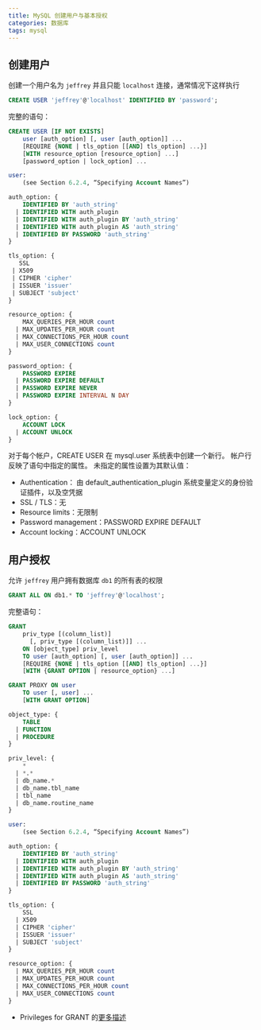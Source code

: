 ```yaml
---
title: MySQL 创建用户与基本授权
categories: 数据库
tags: mysql
---
```


## 创建用户

创建一个用户名为 `jeffrey` 并且只能 `localhost` 连接，通常情况下这样执行

```sql
CREATE USER 'jeffrey'@'localhost' IDENTIFIED BY 'password';
```

<!-- more -->

完整的语句：

```sql
CREATE USER [IF NOT EXISTS]
    user [auth_option] [, user [auth_option]] ...
    [REQUIRE {NONE | tls_option [[AND] tls_option] ...}]
    [WITH resource_option [resource_option] ...]
    [password_option | lock_option] ...

user:
    (see Section 6.2.4, “Specifying Account Names”)

auth_option: {
    IDENTIFIED BY 'auth_string'
  | IDENTIFIED WITH auth_plugin
  | IDENTIFIED WITH auth_plugin BY 'auth_string'
  | IDENTIFIED WITH auth_plugin AS 'auth_string'
  | IDENTIFIED BY PASSWORD 'auth_string'
}

tls_option: {
   SSL
 | X509
 | CIPHER 'cipher'
 | ISSUER 'issuer'
 | SUBJECT 'subject'
}

resource_option: {
    MAX_QUERIES_PER_HOUR count
  | MAX_UPDATES_PER_HOUR count
  | MAX_CONNECTIONS_PER_HOUR count
  | MAX_USER_CONNECTIONS count
}

password_option: {
    PASSWORD EXPIRE
  | PASSWORD EXPIRE DEFAULT
  | PASSWORD EXPIRE NEVER
  | PASSWORD EXPIRE INTERVAL N DAY
}

lock_option: {
    ACCOUNT LOCK
  | ACCOUNT UNLOCK
}
```

对于每个帐户，CREATE USER 在 mysql.user 系统表中创建一个新行。 帐户行反映了语句中指定的属性。 未指定的属性设置为其默认值：

- Authentication： 由 default_authentication_plugin 系统变量定义的身份验证插件，以及空凭据
- SSL / TLS：无
- Resource limits：无限制
- Password management：PASSWORD EXPIRE DEFAULT
- Account locking：ACCOUNT UNLOCK

## 用户授权

允许 `jeffrey` 用户拥有数据库 `db1` 的所有表的权限

```sql
GRANT ALL ON db1.* TO 'jeffrey'@'localhost';
```

完整语句：

```sql
GRANT
    priv_type [(column_list)]
      [, priv_type [(column_list)]] ...
    ON [object_type] priv_level
    TO user [auth_option] [, user [auth_option]] ...
    [REQUIRE {NONE | tls_option [[AND] tls_option] ...}]
    [WITH {GRANT OPTION | resource_option} ...]

GRANT PROXY ON user
    TO user [, user] ...
    [WITH GRANT OPTION]

object_type: {
    TABLE
  | FUNCTION
  | PROCEDURE
}

priv_level: {
    *
  | *.*
  | db_name.*
  | db_name.tbl_name
  | tbl_name
  | db_name.routine_name
}

user:
    (see Section 6.2.4, “Specifying Account Names”)

auth_option: {
    IDENTIFIED BY 'auth_string'
  | IDENTIFIED WITH auth_plugin
  | IDENTIFIED WITH auth_plugin BY 'auth_string'
  | IDENTIFIED WITH auth_plugin AS 'auth_string'
  | IDENTIFIED BY PASSWORD 'auth_string'
}

tls_option: {
    SSL
  | X509
  | CIPHER 'cipher'
  | ISSUER 'issuer'
  | SUBJECT 'subject'
}

resource_option: {
  | MAX_QUERIES_PER_HOUR count
  | MAX_UPDATES_PER_HOUR count
  | MAX_CONNECTIONS_PER_HOUR count
  | MAX_USER_CONNECTIONS count
}
```

- Privileges for GRANT 的[更多描述](https://dev.mysql.com/doc/refman/5.7/en/grant.html#grant-privileges)
